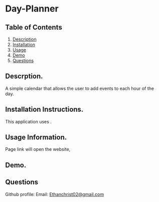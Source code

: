 # Day-Planner
## Table of Contents

1. [Description](https://github.com/EChrist01/Day-Planner/blob/main/README.md#descrption)
2. [Installation]()
3. [Usage]()
4. [Demo]()
5. [Questions]()

## Descrption.
A simple calendar that allows the user to add events to each hour of the day.

## Installation Instructions.
This application uses .

## Usage Information.
Page link will open the website, 

## Demo.

## Questions
Github profile: 
Email: Ethanchrist02@gmail.com


